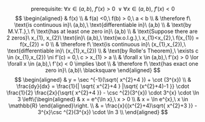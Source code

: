 $$
\text{prerequisite:}\ \forall x \in (a,b),\ f'(x) > 0\ \lor \forall x \in (a,b),\ f'(x) < 0
$$
$$
\begin{aligned}
 & f(x) \\
 & f(a) <0,\ f(b) > 0,\ a < b \\
 & \therefore f\ \text{is continuous in}\ (a,b),\ \text{differentiable in}\ (a,b) \\
 & \text{by M.V.T.},\ f\ \text{has at least one zero in}\ (a,b) \\
 & \text{Suppose there are 2 zeros}\ x_{1}, x_{2}\ \text{in}\ (a,b),\ \text{w.o.l.g.},\ x_{1}<x_{2},\ f(x_{1}) = f(x_{2}) = 0 \\
 & \therefore f\ \text{is continuous in}\ (x_{1},x_{2}),\ \text{differentiable in}\ (x_{1},x_{2}) \\
 & \text{by Rolle's Theorem},\ \exists c \in (x_{1},x_{2}) \ni f'(c) = 0,\ c > x_{1} > a \\
 & \forall x \in (a,b),\ f'(x) > 0 \lor \forall x \in (a,b),\ f'(x) < 0 \implies \bot \\
 & \therefore f\ \text{has exact one zero in}\ (a,b)\ \blacksquare
\end{aligned}
$$
$$
\begin{aligned}
 & y = \sec ^{-1}(\sqrt{ x^{2}+4 }) + \cot (3^{x}) \\
 & \frac{dy}{dx} = \frac{1}{| \sqrt{ x^{2}+4 } |\sqrt{ (x^{2}+4)-1 }} \cdot \frac{1}{2} \frac{2x}{\sqrt{ x^{2}+4 }} - \csc ^{2}(3^{x}) \cdot 3^{x} \cdot \ln 3 \left\{\begin{aligned}
 & x = e^{\ln x},\ x > 0 \\
 & x = \ln e^{x},\ x \in \mathbb{R}
\end{aligned}\right. \\
 & = \frac{x}{(x^{2}+4)\sqrt{ x^{2}+3 }} - 3^{x}\csc ^{2}(3^{x}) \cdot \ln 3 \\
\end{aligned}
$$
